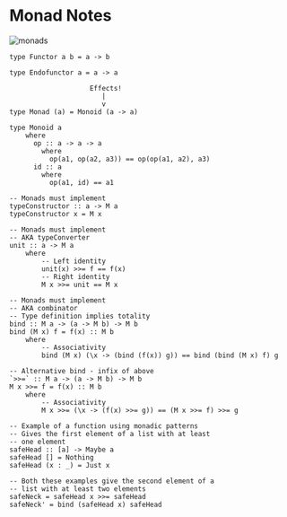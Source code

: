 # Monad Notes

![monads](https://github.com/user-attachments/assets/4b8c69bf-f019-465f-843e-535882794a2d)

    type Functor a b = a -> b

    type Endofunctor a = a -> a

                        Effects!
                           |
                           v  
    type Monad (a) = Monoid (a -> a)

    type Monoid a
        where
          op :: a -> a -> a
            where
              op(a1, op(a2, a3)) == op(op(a1, a2), a3)
          id :: a
            where
              op(a1, id) == a1

    -- Monads must implement
    typeConstructor :: a -> M a
    typeConstructor x = M x

    -- Monads must implement
    -- AKA typeConverter
    unit :: a -> M a
        where
            -- Left identity
            unit(x) >>= f == f(x)
            -- Right identity
            M x >>= unit == M x

    -- Monads must implement
    -- AKA combinator
    -- Type definition implies totality
    bind :: M a -> (a -> M b) -> M b
    bind (M x) f = f(x) :: M b
        where
            -- Associativity
            bind (M x) (\x -> (bind (f(x)) g)) == bind (bind (M x) f) g

    -- Alternative bind - infix of above
    `>>=` :: M a -> (a -> M b) -> M b
    M x >>= f = f(x) :: M b
        where
            -- Associativity
            M x >>= (\x -> (f(x) >>= g)) == (M x >>= f) >>= g
            
    -- Example of a function using monadic patterns
    -- Gives the first element of a list with at least
    -- one element
    safeHead :: [a] -> Maybe a
    safeHead [] = Nothing
    safeHead (x : _) = Just x
    
    -- Both these examples give the second element of a 
    -- list with at least two elements
    safeNeck = safeHead x >>= safeHead
    safeNeck' = bind (safeHead x) safeHead
